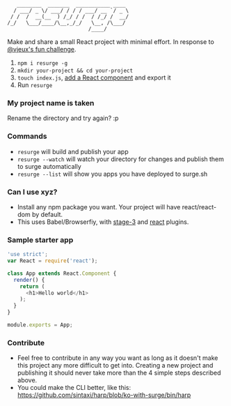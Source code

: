 ```
   ________  _______  ___________ ____
  / ___/ _ \/ ___/ / / / ___/ __ `/ _ \
 / /  /  __(__  ) /_/ / /  / /_/ /  __/
/_/   \___/____/\__,_/_/   \__, /\___/
                          /____/
```

Make and share a small React project with minimal effort. In response to
[@vjeux's fun challenge](https://twitter.com/Vjeux/status/680769537550102530).

1. `npm i resurge -g`
2. `mkdir your-project && cd your-project`
3. `touch index.js`, [add a React component](#sample-starter-app) and export it
4. Run `resurge`

### My project name is taken

Rename the directory and try again? :p

### Commands

- `resurge` will build and publish your app
- `resurge --watch` will watch your directory for changes and publish
  them to surge automatically
- `resurge --list` will show you apps you have deployed to surge.sh

### Can I use xyz?

- Install any npm package you want. Your project will have react/react-dom by default.
- This uses Babel/Browserfiy, with [stage-3](https://babeljs.io/docs/plugins/preset-stage-3/) and [react](http://babeljs.io/docs/plugins/preset-react/) plugins.

### Sample starter app

```javascript
'use strict';
var React = require('react');

class App extends React.Component {
  render() {
    return (
      <h1>Hello world</h1>
    );
  }
}

module.exports = App;
```

### Contribute

- Feel free to contribute in any way you want as long as it doesn't make
  this project any more difficult to get into. Creating a new project
and publishing it should never take more than the 4 simple steps
described above.
- You could make the CLI better, like this:
  https://github.com/sintaxi/harp/blob/ko-with-surge/bin/harp
